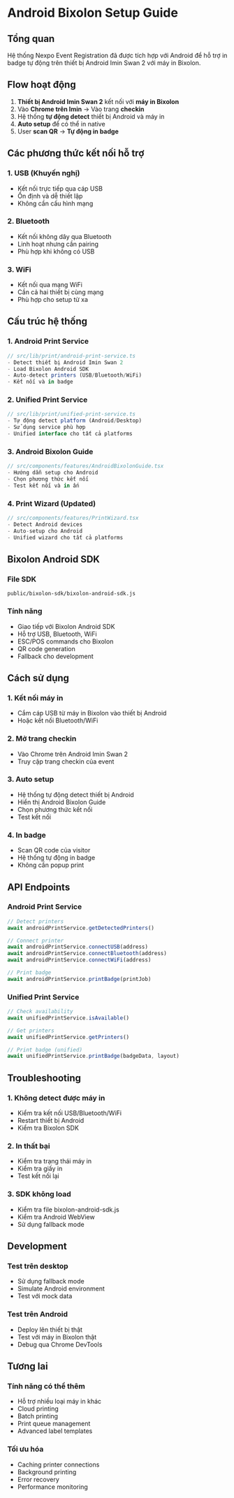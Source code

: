 # Android Bixolon Setup Guide

## Tổng quan

Hệ thống Nexpo Event Registration đã được tích hợp với Android để hỗ trợ in badge tự động trên thiết bị Android Imin Swan 2 với máy in Bixolon.

## Flow hoạt động

1. **Thiết bị Android Imin Swan 2** kết nối với **máy in Bixolon**
2. Vào **Chrome trên Imin** → Vào trang **checkin**
3. Hệ thống **tự động detect** thiết bị Android và máy in
4. **Auto setup** để có thể in native
5. User **scan QR** → **Tự động in badge**

## Các phương thức kết nối hỗ trợ

### 1. USB (Khuyến nghị)
- Kết nối trực tiếp qua cáp USB
- Ổn định và dễ thiết lập
- Không cần cấu hình mạng

### 2. Bluetooth
- Kết nối không dây qua Bluetooth
- Linh hoạt nhưng cần pairing
- Phù hợp khi không có USB

### 3. WiFi
- Kết nối qua mạng WiFi
- Cần cả hai thiết bị cùng mạng
- Phù hợp cho setup từ xa

## Cấu trúc hệ thống

### 1. Android Print Service
```typescript
// src/lib/print/android-print-service.ts
- Detect thiết bị Android Imin Swan 2
- Load Bixolon Android SDK
- Auto-detect printers (USB/Bluetooth/WiFi)
- Kết nối và in badge
```

### 2. Unified Print Service
```typescript
// src/lib/print/unified-print-service.ts
- Tự động detect platform (Android/Desktop)
- Sử dụng service phù hợp
- Unified interface cho tất cả platforms
```

### 3. Android Bixolon Guide
```typescript
// src/components/features/AndroidBixolonGuide.tsx
- Hướng dẫn setup cho Android
- Chọn phương thức kết nối
- Test kết nối và in ấn
```

### 4. Print Wizard (Updated)
```typescript
// src/components/features/PrintWizard.tsx
- Detect Android devices
- Auto-setup cho Android
- Unified wizard cho tất cả platforms
```

## Bixolon Android SDK

### File SDK
```
public/bixolon-sdk/bixolon-android-sdk.js
```

### Tính năng
- Giao tiếp với Bixolon Android SDK
- Hỗ trợ USB, Bluetooth, WiFi
- ESC/POS commands cho Bixolon
- QR code generation
- Fallback cho development

## Cách sử dụng

### 1. Kết nối máy in
- Cắm cáp USB từ máy in Bixolon vào thiết bị Android
- Hoặc kết nối Bluetooth/WiFi

### 2. Mở trang checkin
- Vào Chrome trên Android Imin Swan 2
- Truy cập trang checkin của event

### 3. Auto setup
- Hệ thống tự động detect thiết bị Android
- Hiển thị Android Bixolon Guide
- Chọn phương thức kết nối
- Test kết nối

### 4. In badge
- Scan QR code của visitor
- Hệ thống tự động in badge
- Không cần popup print

## API Endpoints

### Android Print Service
```typescript
// Detect printers
await androidPrintService.getDetectedPrinters()

// Connect printer
await androidPrintService.connectUSB(address)
await androidPrintService.connectBluetooth(address)
await androidPrintService.connectWiFi(address)

// Print badge
await androidPrintService.printBadge(printJob)
```

### Unified Print Service
```typescript
// Check availability
await unifiedPrintService.isAvailable()

// Get printers
await unifiedPrintService.getPrinters()

// Print badge (unified)
await unifiedPrintService.printBadge(badgeData, layout)
```

## Troubleshooting

### 1. Không detect được máy in
- Kiểm tra kết nối USB/Bluetooth/WiFi
- Restart thiết bị Android
- Kiểm tra Bixolon SDK

### 2. In thất bại
- Kiểm tra trạng thái máy in
- Kiểm tra giấy in
- Test kết nối lại

### 3. SDK không load
- Kiểm tra file bixolon-android-sdk.js
- Kiểm tra Android WebView
- Sử dụng fallback mode

## Development

### Test trên desktop
- Sử dụng fallback mode
- Simulate Android environment
- Test với mock data

### Test trên Android
- Deploy lên thiết bị thật
- Test với máy in Bixolon thật
- Debug qua Chrome DevTools

## Tương lai

### Tính năng có thể thêm
- Hỗ trợ nhiều loại máy in khác
- Cloud printing
- Batch printing
- Print queue management
- Advanced label templates

### Tối ưu hóa
- Caching printer connections
- Background printing
- Error recovery
- Performance monitoring
